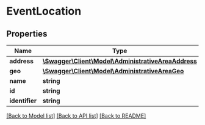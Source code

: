 # EventLocation

## Properties
Name | Type | Description | Notes
------------ | ------------- | ------------- | -------------
**address** | [**\Swagger\Client\Model\AdministrativeAreaAddress**](AdministrativeAreaAddress.md) |  | [optional] 
**geo** | [**\Swagger\Client\Model\AdministrativeAreaGeo**](AdministrativeAreaGeo.md) |  | [optional] 
**name** | **string** |  | [optional] 
**id** | **string** |  | [optional] 
**identifier** | **string** |  | [optional] 

[[Back to Model list]](../../README.md#documentation-for-models) [[Back to API list]](../../README.md#documentation-for-api-endpoints) [[Back to README]](../../README.md)


